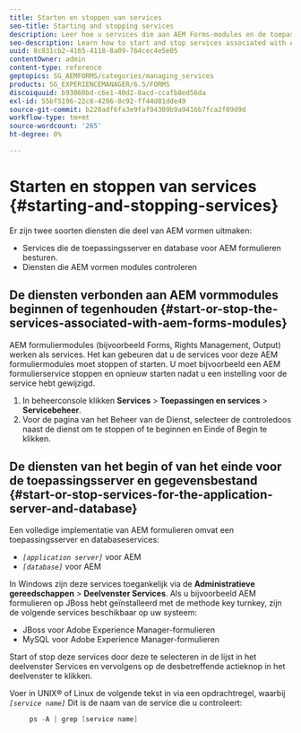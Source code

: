 ```yaml
---
title: Starten en stoppen van services
seo-title: Starting and stopping services
description: Leer hoe u services die aan AEM Forms-modules en de toepassingsserver en -database zijn gekoppeld, kunt starten en stoppen.
seo-description: Learn how to start and stop services associated with AEM Forms modules and the application server and database.
uuid: 8c831cb2-4165-4118-8a09-764cec4e5e05
contentOwner: admin
content-type: reference
geptopics: SG_AEMFORMS/categories/managing_services
products: SG_EXPERIENCEMANAGER/6.5/FORMS
discoiquuid: b93060bd-c6e1-40d2-8acd-ccafb8ed56da
exl-id: 55bf5196-22c6-4286-8c92-ff44d81dde49
source-git-commit: b220adf6fa3e9faf94389b9a9416b7fca2f89d9d
workflow-type: tm+mt
source-wordcount: '265'
ht-degree: 0%

---
```


# Starten en stoppen van services {#starting-and-stopping-services}

Er zijn twee soorten diensten die deel van AEM vormen uitmaken:

* Services die de toepassingsserver en database voor AEM formulieren besturen.
* Diensten die AEM vormen modules controleren

## De diensten verbonden aan AEM vormmodules beginnen of tegenhouden {#start-or-stop-the-services-associated-with-aem-forms-modules}

AEM formuliermodules (bijvoorbeeld Forms, Rights Management, Output) werken als services. Het kan gebeuren dat u de services voor deze AEM formuliermodules moet stoppen of starten. U moet bijvoorbeeld een AEM formulierservice stoppen en opnieuw starten nadat u een instelling voor de service hebt gewijzigd.

1. In beheerconsole klikken **Services** > **Toepassingen en services** > **Servicebeheer**.
1. Voor de pagina van het Beheer van de Dienst, selecteer de controledoos naast de dienst om te stoppen of te beginnen en Einde of Begin te klikken.

## De diensten van het begin of van het einde voor de toepassingsserver en gegevensbestand {#start-or-stop-services-for-the-application-server-and-database}

Een volledige implementatie van AEM formulieren omvat een toepassingsserver en databaseservices:

* *`[application server]`* voor AEM
* *`[database]`* voor AEM

In Windows zijn deze services toegankelijk via de **Administratieve gereedschappen** > **Deelvenster Services**. Als u bijvoorbeeld AEM formulieren op JBoss hebt geïnstalleerd met de methode key turnkey, zijn de volgende services beschikbaar op uw systeem:

* JBoss voor Adobe Experience Manager-formulieren
* MySQL voor Adobe Experience Manager-formulieren

Start of stop deze services door deze te selecteren in de lijst in het deelvenster Services en vervolgens op de desbetreffende actieknop in het deelvenster te klikken.

Voer in UNIX® of Linux de volgende tekst in via een opdrachtregel, waarbij *`[service name]`* Dit is de naam van de service die u controleert:

```java
     ps -A | grep [service name]
```
